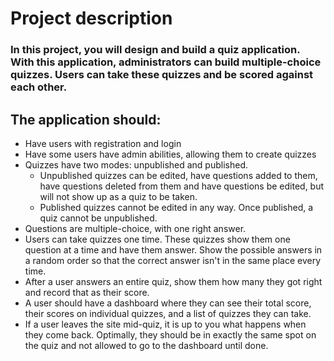 # Project description

### In this project, you will design and build a quiz application. With this application, administrators can build multiple-choice quizzes. Users can take these quizzes and be scored against each other.

## The application should:

* Have users with registration and login
* Have some users have admin abilities, allowing them to create quizzes
* Quizzes have two modes: unpublished and published.
   * Unpublished quizzes can be edited, have questions added to them, have questions deleted from them and have questions be edited, but will not show up as a quiz to be taken.
   * Published quizzes cannot be edited in any way. Once published, a quiz cannot be unpublished.
* Questions are multiple-choice, with one right answer.
* Users can take quizzes one time. These quizzes show them one question at a time and have them answer. Show the possible answers in a random order so that the correct answer isn't in the same place every time.
* After a user answers an entire quiz, show them how many they got right and record that as their score.
* A user should have a dashboard where they can see their total score, their scores on individual quizzes, and a list of quizzes they can take.
* If a user leaves the site mid-quiz, it is up to you what happens when they come back. Optimally, they should be in exactly the same spot on the quiz and not allowed to go to the dashboard until done.
